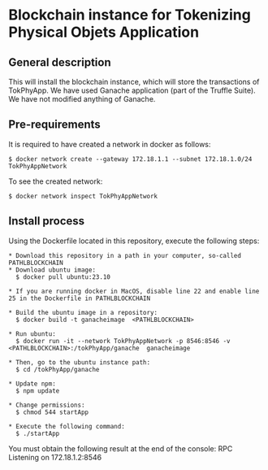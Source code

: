 # Blockchain instance for Tokenizing Physical Objets Application
## General description
  This will install the blockchain instance, which will store the transactions of TokPhyApp. We have used Ganache application (part of the Truffle Suite). We have not modified anything of Ganache.

## Pre-requirements
  It is required to have created a network in docker as follows:

    $ docker network create --gateway 172.18.1.1 --subnet 172.18.1.0/24 TokPhyAppNetwork
  
  To see the created network:    

    $ docker network inspect TokPhyAppNetwork
 
## Install process
  Using the Dockerfile located in this repository, execute the following steps:

    * Download this repository in a path in your computer, so-called PATHLBLOCKCHAIN
    * Download ubuntu image:
      $ docker pull ubuntu:23.10
    
    * If you are running docker in MacOS, disable line 22 and enable line 25 in the Dockerfile in PATHLBLOCKCHAIN

    * Build the ubuntu image in a repository:
      $ docker build -t ganacheimage  <PATHLBLOCKCHAIN>

    * Run ubuntu: 
      $ docker run -it --network TokPhyAppNetwork -p 8546:8546 -v <PATHLBLOCKCHAIN>:/tokPhyApp/ganache  ganacheimage

    * Then, go to the ubuntu instance path:
      $ cd /tokPhyApp/ganache

    * Update npm:
      $ npm update

    * Change permissions:
      $ chmod 544 startApp

    * Execute the following command:
      $ ./startApp

  You must obtain the following result at the end of the console:
    RPC Listening on 172.18.1.2:8546
